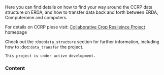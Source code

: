 
Here you can find details on how to find your way around the CCRP data structure on ERDA, and how to transfer data back and forth between ERDA, Computerome and computers.

For details on CCRP plese visit:
[Collaborative Crop Resileince Project](https://ccrp.vcl.ncsu.edu/) homepage



Check out the :doc:`data_structure` section for further information, including
how to :doc:`data_transfer` the project.

```
This project is under active development.
```

### Content

